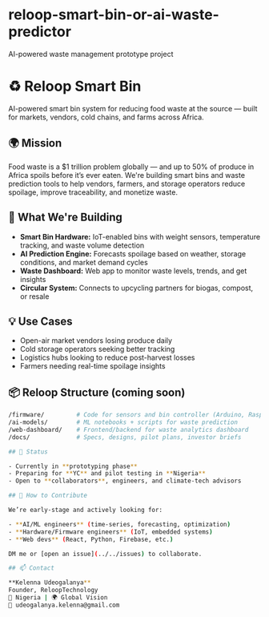 # reloop-smart-bin-or-ai-waste-predictor
AI-powered waste management prototype project
# ♻️ Reloop Smart Bin

AI-powered smart bin system for reducing food waste at the source — built for markets, vendors, cold chains, and farms across Africa.

## 🌍 Mission

Food waste is a $1 trillion problem globally — and up to 50% of produce in Africa spoils before it’s ever eaten. We're building smart bins and waste prediction tools to help vendors, farmers, and storage operators reduce spoilage, improve traceability, and monetize waste.

## 🔧 What We're Building

- **Smart Bin Hardware:** IoT-enabled bins with weight sensors, temperature tracking, and waste volume detection
- **AI Prediction Engine:** Forecasts spoilage based on weather, storage conditions, and market demand cycles
- **Waste Dashboard:** Web app to monitor waste levels, trends, and get insights
- **Circular System:** Connects to upcycling partners for biogas, compost, or resale

## 💡 Use Cases

- Open-air market vendors losing produce daily
- Cold storage operators seeking better tracking
- Logistics hubs looking to reduce post-harvest losses
- Farmers needing real-time spoilage insights

## 📦 Reloop Structure (coming soon)

```bash
/firmware/         # Code for sensors and bin controller (Arduino, Raspberry Pi)
/ai-models/        # ML notebooks + scripts for waste prediction
/web-dashboard/    # Frontend/backend for waste analytics dashboard
/docs/             # Specs, designs, pilot plans, investor briefs

## 🚀 Status

- Currently in **prototyping phase**
- Preparing for **YC** and pilot testing in **Nigeria**
- Open to **collaborators**, engineers, and climate-tech advisors

## 🤝 How to Contribute

We’re early-stage and actively looking for:

- **AI/ML engineers** (time-series, forecasting, optimization)
- **Hardware/Firmware engineers** (IoT, embedded systems)
- **Web devs** (React, Python, Firebase, etc.)

DM me or [open an issue](../../issues) to collaborate.

## 📫 Contact

**Kelenna Udeogalanya**  
Founder, ReloopTechnology  
📍 Nigeria | 🌍 Global Vision  
📧 udeogalanya.kelenna@gmail.com